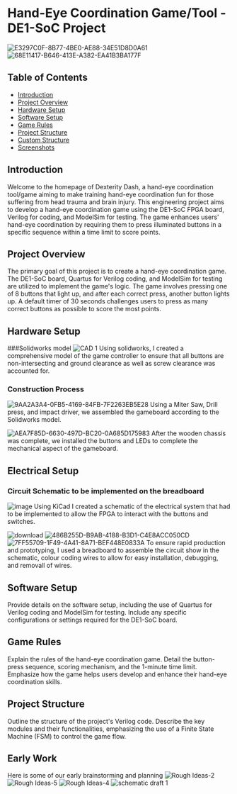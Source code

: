 # Hand-Eye Coordination Game/Tool - DE1-SoC Project
![E3297C0F-8B77-4BE0-AE88-34E51D8D0A61](https://github.com/Aryan-G4/Dexerity-Dash/assets/119129454/d2fbda56-f730-4d2a-b3b5-2ded85dea539)
![68E11417-B646-413E-A382-EA41B3BA177F](https://github.com/Aryan-G4/Dexerity-Dash/assets/119129454/66e1e866-d1dc-40f4-9479-f86caae3ffe6)




## Table of Contents

- [Introduction](#introduction)
- [Project Overview](#project-overview)
- [Hardware Setup](#hardware-setup)
- [Software Setup](#software-setup)
- [Game Rules](#game-rules)
- [Project Structure](#project-structure)
- [Custom Structure](#custom-structure)
- [Screenshots](#screenshots)

## Introduction

Welcome to the homepage of Dexterity Dash, a hand-eye coordination tool/game aiming to make training hand-eye coordination fun for those suffering from head trauma and brain injury. This engineering project aims to develop a hand-eye coordination game using the DE1-SoC FPGA board, Verilog for coding, and ModelSim for testing. The game enhances users' hand-eye coordination by requiring them to press illuminated buttons in a specific sequence within a time limit to score points.

## Project Overview

The primary goal of this project is to create a hand-eye coordination game. The DE1-SoC board, Quartus for Verilog coding, and ModelSim for testing are utilized to implement the game's logic. The game involves pressing one of 8 buttons that light up, and after each correct press, another button lights up. A default timer of 30 seconds challenges users to press as many correct buttons as possible to score the most points.

## Hardware Setup
###Solidworks model
![CAD 1](https://github.com/Aryan-G4/Dexerity-Dash/assets/119129454/f7df1696-e6b6-4c69-ba0a-03a0627b2064)
Using solidworks, I created a comprehensive model of the game controller to ensure that all buttons are non-intersecting and ground clearance as well as screw clearance was accounted for.
### Construction Process
![9AA2A3A4-0FB5-4169-84FB-7F2263EB5E28](https://github.com/Aryan-G4/Dexerity-Dash/assets/119129454/a0b8ed86-4258-477e-87aa-f8ff49a13bfe)
Using a Miter Saw, Drill press, and impact driver, we assembled the gameboard according to the Solidworks model.

![AEA7F85D-6630-497D-BC20-0A685D175983](https://github.com/Aryan-G4/Dexerity-Dash/assets/119129454/7032171e-aac6-40be-a4d5-aa7db427167f)
After the wooden chassis was complete, we installed the buttons and LEDs to complete the mechanical aspect of the gameboard.

## Electrical Setup
### Circuit Schematic to be implemented on the breadboard
![image](https://github.com/Aryan-G4/Dexerity-Dash/assets/119129454/d1be5c0d-4030-4d48-967f-dfd04706f4c5)
Using KiCad I created a schematic of the electrical system that had to be implemented to allow the FPGA to interact with the buttons and switches.

![download](https://github.com/Aryan-G4/Dexerity-Dash/assets/119129454/3cbf9fd6-6ed5-401e-8441-873fb6a83798)
![486B255D-B9AB-4188-B3D1-C4E8ACC050CD](https://github.com/Aryan-G4/Dexerity-Dash/assets/119129454/e878659e-f6ae-4cb4-bc1c-b90ef3d461d8)
![7FF55709-1F49-4A41-8A71-BEF448E0833A](https://github.com/Aryan-G4/Dexerity-Dash/assets/119129454/18eb1549-8e2a-45c8-859b-1432bd40856f)
To ensure rapid production and prototyping, I used a breadboard to assemble the circuit show in the schematic, colour coding wires to allow for easy installation, debugging, and removall of wires. 

## Software Setup

Provide details on the software setup, including the use of Quartus for Verilog coding and ModelSim for testing. Include any specific configurations or settings required for the DE1-SoC board.

## Game Rules

Explain the rules of the hand-eye coordination game. Detail the button-press sequence, scoring mechanism, and the 1-minute time limit. Emphasize how the game helps users develop and enhance their hand-eye coordination skills.

## Project Structure

Outline the structure of the project's Verilog code. Describe the key modules and their functionalities, emphasizing the use of a Finite State Machine (FSM) to control the game flow.


## Early Work

Here is some of our early brainstorming and planning
![Rough Ideas-2](https://github.com/Aryan-G4/Dexerity-Dash/assets/119129454/7637ecab-5271-4fc5-9616-c386ab64fb24)
![Rough Ideas-5](https://github.com/Aryan-G4/Dexerity-Dash/assets/119129454/759b956e-619e-44e8-87f6-42791fa8c6ff)
![Rough Ideas-4](https://github.com/Aryan-G4/Dexerity-Dash/assets/119129454/109dee0e-25c8-44a1-8a31-aed0b86b4f8c)
![schematic draft 1](https://github.com/Aryan-G4/Dexerity-Dash/assets/119129454/41fa3722-5c84-4e2a-90aa-90ec15a28713)






